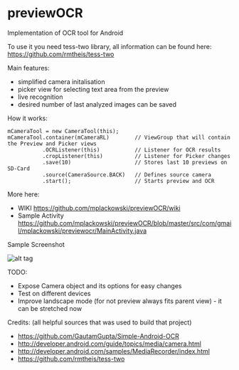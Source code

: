 previewOCR
==========

Implementation of OCR tool for Android

To use it you need tess-two library, all information can be found here:
https://github.com/rmtheis/tess-two

Main features:
- simplified camera initalisation 
- picker view for selecting text area from the preview 
- live recognition
- desired number of last analyzed images can be saved

How it works: 

    mCameraTool = new CameraTool(this);
    mCameraTool.container(mCameraRL)        // ViewGroup that will contain the Preview and Picker views
               .OCRListener(this)           // Listener for OCR results
               .cropListener(this)          // Listener for Picker changes 
               .save(10)                    // Stores last 10 previews on SD-Card
               .source(CameraSource.BACK)   // Defines source camera
               .start();                    // Starts preview and OCR
               
More here: 

- WIKI https://github.com/mplackowski/previewOCR/wiki
- Sample Activity https://github.com/mplackowski/previewOCR/blob/master/src/com/gmail/mplackowski/previewocr/MainActivity.java


Sample Screenshot

![alt tag](http://i.imgur.com/dS9zpo1.png)

TODO:
- Expose Camera object and its options for easy changes
- Test on different devices
- Improve landscape mode (for not preview always fits parent view) - it can be stretched now

Credits: (all helpful sources that was used to build that project)
- https://github.com/GautamGupta/Simple-Android-OCR
- http://developer.android.com/guide/topics/media/camera.html
- http://developer.android.com/samples/MediaRecorder/index.html
- https://github.com/rmtheis/tess-two 


